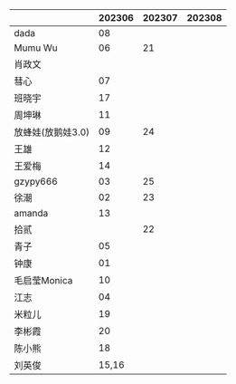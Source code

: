 |                   | 202306 | 202307 | 202308 |
| ----------------- | ------ | ------ | ------ |
| dada              | 08      |        |        |
| Mumu Wu           | 06      | 21 |        |
| 肖政文            |        |        |        |
| 彗心              | 07     |        |        |
| 班晓宇            |  17      |        |        |
| 周坤琳            |  11      |        |        |
| 放蜂娃(放鹅娃3.0) |  09     | 24 |        |
| 王雄              |  12      |        |        |
| 王爱梅            |  14      |        |        |
| gzypy666          | 03      | 25 |        |
| 徐潮              | 02     | 23 |        |
| amanda            | 13       |        |        |
| 拾贰              |        | 22 |        |
| 青子              | 05       |        |        |
| 钟康              | 01      |        |        |
| 毛启莹Monica      | 10      |        |        |
| 江志              | 04      |        |        |
| 米粒儿            | 19       |        |        |
| 李彬霞            | 20       |        |        |
| 陈小熊            | 18       |        |        |
| 刘英俊            | 15,16  |        |        |